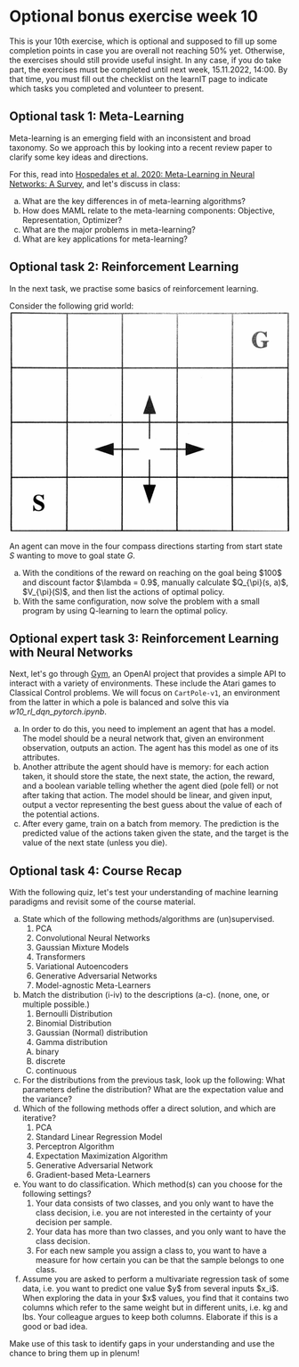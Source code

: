 
# Optional bonus exercise week 10

This is your 10th exercise, which is optional and supposed to fill up some completion points in case you are overall not reaching 50% yet. Otherwise, the exercises should still provide useful insight. In any case, if you do take part, the exercises must be completed until next week, 15.11.2022, 14:00. By that time, you must fill out the checklist on the learnIT page to indicate which tasks you completed and volunteer to present.


## Optional task 1: Meta-Learning
Meta-learning is an emerging field with an inconsistent and broad taxonomy. So we approach this by looking into a recent review paper to clarify some key ideas and directions.

For this, read into [Hospedales et al. 2020: Meta-Learning in Neural Networks: A Survey](https://arxiv.org/abs/2004.05439), and let's discuss in class:

<ol type ="a">
  <li>What are the key differences in of meta-learning algorithms?</li>
  <li>How does MAML relate to the meta-learning components: Objective, Representation, Optimizer?</li>
  <li>What are the major problems in meta-learning?</li>
  <li>What are key applications for meta-learning?</li>
</ol>


## Optional task 2: Reinforcement Learning
In the next task, we practise some basics of reinforcement learning. 

Consider the following grid world:
![](rl_gridworld.png)

An agent can move in the four compass directions starting from start state $S$ wanting to move to goal state $G$.
<ol type ="a">
  <li>With the conditions of the reward on reaching on the goal being $100$ and discount factor $\lambda = 0.9$, manually calculate $Q_{\pi}(s, a)$, $V_{\pi}(S)$, and then list the actions of optimal policy.</li>
  <li>With the same configuration, now solve the problem with a small program by using Q-learning to learn the optimal policy.</li>
</li>
</ol>


## Optional expert task 3: Reinforcement Learning with Neural Networks
Next, let's go through <a href='https://www.gymlibrary.dev/'>Gym</a>, an OpenAI project that provides a simple API to interact with a variety of environments. These include the Atari games to Classical Control problems. We will focus on `CartPole-v1`, an environment from the latter in which a pole is balanced and solve this via *w10_rl_dqn_pytorch.ipynb*. 

<ol type ="a">
  <li>In order to do this, you need to implement an agent that has a model. The model should be a neural network that, given an environment observation, outputs an action. The agent has this model as one of its attributes.</li>
  <li>Another attribute the agent should have is memory: for each action taken, it should store the state, the next state, the action, the reward, and a boolean variable telling whether the agent died (pole fell) or not after taking that action. The model should be linear, and given input, output a vector representing the best guess about the value of each of the potential actions.</li>
  <li>After every game, train on a batch from memory. The prediction is the predicted value of the actions taken given the state, and the target is the value of the next state (unless you die). </li>
</ol>


## Optional task 4: Course Recap

With the following quiz, let's test your understanding of machine learning paradigms and revisit some of the course material. 

<ol type ="a">
  <li>State which of the following methods/algorithms are (un)supervised.
    <ol>
      <li>PCA</li>
      <li>Convolutional Neural Networks</li>
      <li>Gaussian Mixture Models</li>
      <li>Transformers</li>
      <li>Variational Autoencoders</li>
      <li>Generative Adversarial Networks</li>      
      <li>Model-agnostic Meta-Learners</li>
    </ol>
  </li>  
  <li>Match the distribution (i-iv) to the descriptions (a-c). (none, one, or multiple possible.)
   <ol>
      <li>Bernoulli Distribution</li>
      <li>Binomial Distribution</li>
      <li>Gaussian (Normal) distribution</li>
      <li>Gamma distribution</li>
    </ol>
  <ol type="A">
      <li>binary</li>    
      <li>discrete</li>
      <li>continuous</li>    
    </ol>    
  </li>
  <li>For the distributions from the previous task, look up the following: What parameters define the distribution? What are the expectation value and the variance? </li>  
  <li>Which of the following methods offer a direct solution, and which are iterative?
    <ol>
      <li>PCA</li>
      <li>Standard Linear Regression Model</li>
      <li>Perceptron Algorithm</li>
      <li>Expectation Maximization Algorithm</li>      
      <li>Generative Adversarial Network</li>
      <li>Gradient-based Meta-Learners</li>
    </ol>
  </li>  
 <li>You want to do classification. Which method(s) can you choose for the following settings?
    <ol>
      <li>Your data consists of two classes, and you only want to have the class decision, i.e. you are not interested in the certainty of your decision per sample.</li>
      <li>Your data has more than two classes, and you only want to have the class decision.</li>
      <li>For each new sample you assign a class to, you want to have a measure for how certain you can be that the sample belongs to one class.</li>
    </ol>
  </li>
  <li>Assume you are asked to perform a multivariate regression task of some data, i.e. you want to predict one value $y$ from several inputs $x_i$. When exploring the data in your $x$ values, you find that it contains two columns which refer to the same weight but in different units, i.e. kg and lbs. Your colleague argues to keep both columns. Elaborate if this is a good or bad idea.</li>
</ol>

Make use of this task to identify gaps in your understanding and use the chance to bring them up in plenum!
